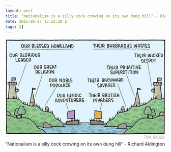 ```yaml
---
layout: post
title: “Nationalism is a silly cock crowing on its own dung hill” - Richard Aldington
date: 2015-05-27 13:23:20 Z
tags: []
---
```

![](/media/2015/05/120019488509.jpg)
“Nationalism is a silly cock crowing on its own dung hill” - Richard Aldington
